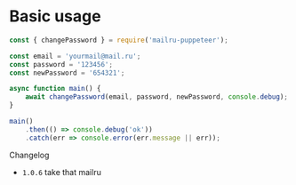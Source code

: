 # Basic usage

```js
const { changePassword } = require('mailru-puppeteer');

const email = 'yourmail@mail.ru';
const password = '123456';
const newPassword = '654321';

async function main() {
    await changePassword(email, password, newPassword, console.debug);
}

main()
    .then(() => console.debug('ok'))
    .catch(err => console.error(err.message || err));
```

Changelog

- `1.0.6` take that mailru